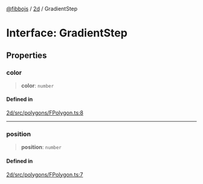 [@fibbojs](/api/index) / [2d](/api/2d) / GradientStep

# Interface: GradientStep

## Properties

### color

> **color**: `number`

#### Defined in

[2d/src/polygons/FPolygon.ts:8](https://github.com/fibbojs/fibbo/blob/fe513db46f793b2520946de03583c9b4464b47bc/packages/2d/src/polygons/FPolygon.ts#L8)

***

### position

> **position**: `number`

#### Defined in

[2d/src/polygons/FPolygon.ts:7](https://github.com/fibbojs/fibbo/blob/fe513db46f793b2520946de03583c9b4464b47bc/packages/2d/src/polygons/FPolygon.ts#L7)
